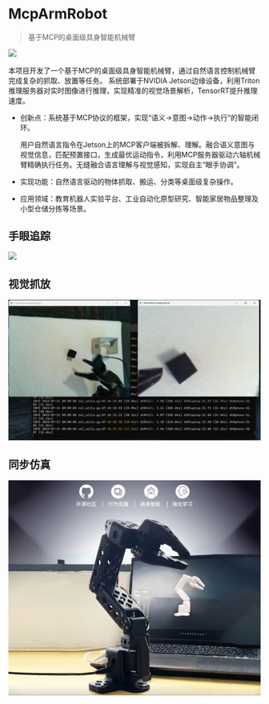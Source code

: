 # McpArmRobot

> 基于MCP的桌⾯级具身智能机械臂

![](./images/banner.jpg)

本项目开发了一个基于MCP的桌⾯级具身智能机械臂，通过自然语言控制机械臂完成复杂的抓取、放置等任务。
系统部署于NVIDIA Jetson边缘设备，利用Triton推理服务器对实时图像进行推理，实现精准的视觉场景解析，TensorRT提升推理速度。

- 创新点：系统基于MCP协议的框架，实现“语义->意图->动作->执行”的智能闭环。

  用户自然语言指令在Jetson上的MCP客户端被拆解、理解。融合语义意图与视觉信息，匹配预置接口，生成最优运动指令，利用MCP服务器驱动六轴机械臂精确执行任务。无缝融合语言理解与视觉感知，实现自主“眼手协调”。

- 实现功能：自然语言驱动的物体抓取、搬运、分类等桌面级复杂操作。

- 应用领域：教育机器人实验平台、工业自动化原型研究、智能家居物品整理及小型仓储分拣等场景。

## 手眼追踪

![](./images/tracking.png)

## 视觉抓放

![](./images/grab.png)

## 同步仿真

![](./images/single.png)
